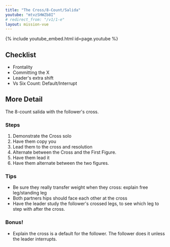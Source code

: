 ```yaml
---
title: "The Cross/8-Count/Salida"
youtube: "mtvzSHWZb8I"
# redirect_from: "/v1/1-e"
layout: mission-vue
---
```

{% include youtube_embed.html id=page.youtube %}

## Checklist

* Frontality
* Committing the X
* Leader's extra shift
* Vs Six Count: Default/Interrupt

## More Detail

The 8-count salida with the follower's cross.

### Steps

1. Demonstrate the Cross solo
2. Have them copy you
3. Lead them to the cross and resolution
4. Alternate between the Cross and the First Figure. 
5. Have them lead it
6. Have them alternate between the two figures. 

### Tips

* Be sure they really transfer weight when they cross: explain free leg/standing leg
* Both partners hips should face each other at the cross
* Have the leader study the follower's crossed legs, to see which leg to step with after the cross. 

### Bonus! 

* Explain the cross is a default for the follower. The follower does it unless the leader interrupts. 
